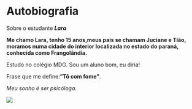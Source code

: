 # Autobiografia

Sobre o estudante <i><b>Lara</i></b>

<b>Me chamo Lara, tenho 15 anos,meus pais se chamam Juciane e Tião, moramos numa cidade do interior localizada no estado do paraná, conhecida como Frangolândia.</b>
<p>Estudo no colégio MDG. Sou </i>um aluno bom, eu diria!</p>

Frase que me define:<b>”Tô com fome”</b>.

<i>Meu sonho é ser psicóloga.</i>

![](https://encrypted-tbn0.gstatic.com/images?q=tbn:ANd9GcQbcpfXMuOgUrOEmMcRaTDfWhXj2u79U8E3TZh1tM6JLA&s)


